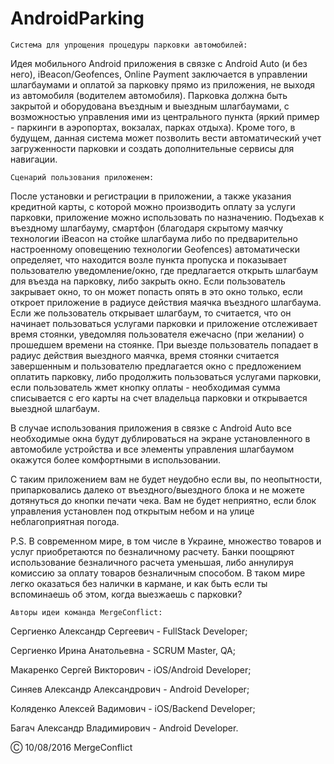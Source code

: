 # AndroidParking

    Система для упрощения процедуры парковки автомобилей:

Идея мобильного Android приложения в связке с Android Auto (и без него), iBeacon/Geofences, Online Payment заключается в управлении шлагбаумами и оплатой за парковку прямо из приложения, не выходя из автомобиля (водителем автомобиля). Парковка должна быть закрытой и оборудована въездным и выездным шлагбаумами, с возможностью управления ими из центрального пункта (яркий пример - паркинги в аэропортах, вокзалах, парках отдыха). Кроме того, в будущем, данная система может позволить вести автоматический учет загруженности парковки и создать дополнительные сервисы для навигации.

    Сценарий пользования приложенем:

После установки и регистрации в приложении, а также указания кредитной карты, с которой можно производить оплату за услуги парковки, приложение можно использовать по назначению.
Подъехав к въездному шлагбауму, смартфон (благодаря скрытому маячку технологии iBeacon на стойке шлагбаума либо по предварительно настроенному оповещению технологии Geofences) автоматически определяет, что находится возле пункта пропуска и показывает пользователю уведомление/окно, где предлагается открыть шлагбаум для въезда на парковку, либо закрыть окно. Если пользователь закрывает окно, то он может попасть опять в это окно только, если откроет приложение в радиусе действия маячка въездного шлагбаума. Если же пользователь открывает шлагбаум, то считается, что он начинает пользоваться услугами парковки и приложение отслеживает время стоянки, уведомляя пользователя ежечасно (при желании) о прошедшем времени на стоянке.
При выезде пользователь попадает в радиус действия выездного маячка, время стоянки считается завершенным и пользователю предлагается окно с предложением оплатить парковку, либо продолжить пользоваться услугами парковки, если пользователь жмет кнопку оплаты - необходимая сумма списывается с его карты на счет владельца парковки и открывается выездной шлагбаум.

В случае использования приложения в связке с Android Auto все необходимые окна будут дублироваться на экране установленного в автомобиле устройства и все элементы управления шлагбаумом окажутся более комфортными в использовании. 

С таким приложением вам не будет неудобно если вы, по неопытности, припарковались далеко от въездного/выездного блока и не можете дотянуться до кнопки печати чека. Вам не будет неприятно, если блок управления установлен под открытым небом и на улице неблагоприятная погода. 

P.S. В современном мире, в том числе в Украине, множество товаров и услуг приобретаются по безналичному расчету. Банки поощряют использование безналичного расчета уменьшая, либо аннулируя комиссию за оплату товаров безналичным способом. В таком мире легко оказаться без налички в кармане, и как быть если ты вспоминаешь об этом, когда выезжаешь с парковки?

    Авторы идеи команда MergeConflict:

Сергиенко Александр Сергеевич - FullStack Developer;

Сергиенко Ирина Анатольевна - SCRUM Master, QA;

Макаренко Сергей Викторович - iOS/Android Developer;

Синяев Александр Александрович - Android Developer;

Коляденко Алексей Вадимович - iOS/Backend Developer;

Багач Александр Владимирович - Android Developer.


Ⓒ 10/08/2016 MergeConflict
